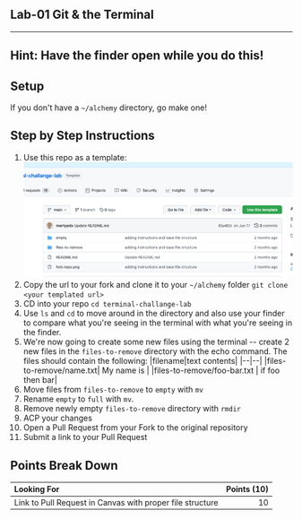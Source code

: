 ## Lab-01 Git & the Terminal

---

## Hint: Have the finder open while you do this!

## Setup

If you don't have a `~/alchemy` directory, go make one!

## Step by Step Instructions

1. Use this repo as a template:
   ![](./template-repo.png)
1. Copy the url to your fork and clone it to your `~/alchemy` folder
   `git clone <your templated url>`
1. CD into your repo
   `cd terminal-challange-lab`
1. Use `ls` and `cd` to move around in the directory and also use your finder to compare what you're seeing in the terminal with what you're seeing in the finder.
1. We're now going to create some new files using the terminal -- create 2 new files in the `files-to-remove` directory with the echo command. The files should contain the following:
   |filename|text contents|
   |--|--|
   |files-to-remove/name.txt| My name is <your name> |
   |files-to-remove/foo-bar.txt | if foo then bar|
1. Move files from `files-to-remove` to `empty` with `mv`
1. Rename `empty` to `full` with `mv`.
1. Remove newly empty `files-to-remove` directory with `rmdir`
1. ACP your changes
1. Open a Pull Request from your Fork to the original repository
1. Submit a link to your Pull Request

## Points Break Down

| Looking For                                               | Points (10) |
| :-------------------------------------------------------- | ----------: |
| Link to Pull Request in Canvas with proper file structure |          10 |
